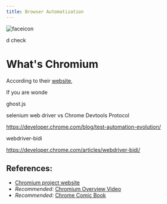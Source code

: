 ```yaml
---
title: Browser Automatization 
---
```


<div class="balloon_l">
  <div class="faceicon"><img src="../icon/otter_says.png" alt="faceicon" ></div>
  <p class="says">
  d check 
  </p>
</div>

# What's Chromium

According to their [website](https://www.chromium.org/Home/), 

<div class="column" title="Chromium vs Google Chrome">
  <div style="overflow: hidden">
    <div style="float: left;">
        If you are wonde
    </div>
  </div>
</div>


ghost.js

selenium web driver vs Chrome Devtools Protocol

https://developer.chrome.com/blog/test-automation-evolution/



webdriver-bidi

https://developer.chrome.com/articles/webdriver-bidi/


## References:

-   [Chromium project website](https://www.chromium.org/chromium-projects/)
-   _Recommended:_ [Chromium Overview Video](https://www.youtube.com/watch?v=u11lbUWEeYI)
-   _Recommended:_ [Chrome Comic Book](https://www.google.com/googlebooks/chrome/)
